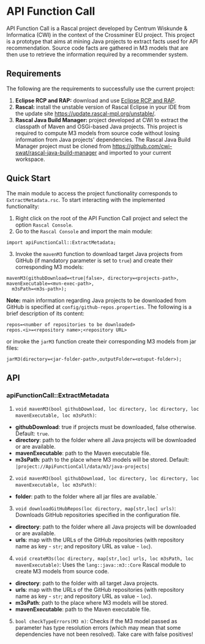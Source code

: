 # API Function Call

API Function Call is a Rascal project developed by Centrum Wiskunde & Informatica (CWI) in the context of the Crossminer EU project. This project is a prototype that aims at mining Java projects to extract facts used for API recommendation. Source code facts are gathered in M3 models that are then use to retrieve the information required by a recommender system.

## Requirements
The following are the requirements to successfully use the current project:

1. **Eclipse RCP and RAP:** download and use [Eclipse RCP and RAP](https://www.eclipse.org/downloads/download.php?file=/technology/epp/downloads/release/photon/R/eclipse-rcp-photon-R-macosx-cocoa-x86_64.dmg).
2. **Rascal:** install the unstable version of Rascal Eclipse in your IDE from the update site https://update.rascal-mpl.org/unstable/.
3. **Rascal Java Build Manager:** project developed at CWI to extract the classpath of Maven and OSGi-based Java projects. This project is required to compute M3 models from source code without losing information from Java projects' dependencies. The Rascal Java Build Manager project must be cloned from https://github.com/cwi-swat/rascal-java-build-manager and imported to your current workspace.

## Quick Start
The main module to access the project functionality corresponds to `ExtractMetadata.rsc`. To start interacting with the implemented functionality:

1. Right click on the root of the API Function Call project and select the option `Rascal Console`.
2. Go to the `Rascal Console` and import the main module: 
```
import apiFunctionCall::ExtractMetadata;
```
3. Invoke the ```mavenM3``` function to download target Java projects from GitHub (if mandatory parameter is set to `true`) and create their corresponding M3 models:
```
mavenM3(githubDownload=<true|false>, directory=<projects-path>, mavenExecutable=<mvn-exec-path>, 
  m3sPath=<m3s-path>);
```
**Note:** main information regarding Java projects to be downloaded from GitHub is specified at `config/github-repos.properties`. The following is a brief description of its content:
```
repos=<number of repositories to be downloaded>
repos.<i>=<repository name>;<repository URL>
```
or invoke the ```jarM3``` function create their corresponding M3 models from jar files:
```
jarM3(directory=<jar-folder-path>,outputFolder=<otuput-folder>);
```

## API

### apiFunctionCall::ExtractMetadata

1. `void mavenM3(bool githubDownload, loc directory, loc directory, loc mavenExecutable, loc m3sPath)`:
- **githubDownload**: true if projects must be downloaded, false otherwise. Default: `true`.
- **directory**: path to the folder where all Java projects will be downloaded or are available.
- **mavenExecutable**: path to the Maven executable file.
- **m3sPath**: path to the place where M3 models will be stored. Default: `|project://ApiFunctionCall/data/m3/java-projects|`
2. `void mavenM3(bool githubDownload, loc directory, loc directory, loc mavenExecutable, loc m3sPath)`:
- **folder**: path to the folder where all jar files are available.`
           
3. `void downloadGitHubRepos(loc directory, map[str,loc] urls)`:
Downloads GitHub repositories specified in the configuration file.
- **directory**: path to the folder where all Java projects will be downloaded or are available.
- **urls**: map with the URLs of the GitHub repositories (with repository name as key - `str`; and repository URL as value - `loc`).

4. `void createM3s(loc directory, map[str,loc] urls, loc m3sPath, loc mavenExecutable)`:
Uses the `lang::java::m3::Core` Rascal module to create M3 models from source code. 
- **directory**: path to the folder with all target Java projects.
- **urls**: map with the URLs of the GitHub repositories (with repository name as key - `str`; and repository URL as value - `loc`).
- **m3sPath**: path to the place where M3 models will be stored.
- **mavenExecutable**: path to the Maven executable file.

5. `bool checkTypeErrors(M3 m)`:
Checks if the M3 model passed as parameter has type resolution errors (which may mean that some dependencies have not been resolved). Take care with false positives!
